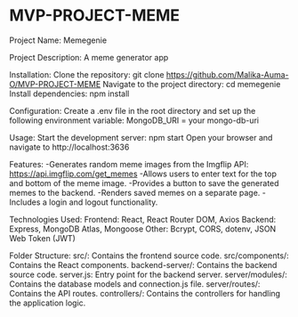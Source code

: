 # MVP-PROJECT-MEME

Project Name: Memegenie

Project Description: A meme generator app

Installation:
Clone the repository: git clone https://github.com/Malika-Auma-O/MVP-PROJECT-MEME
Navigate to the project directory: cd memegenie
Install dependencies: npm install

Configuration:
Create a .env file in the root directory and set up the following environment variable: MongoDB_URI = your mongo-db-uri

Usage:
Start the development server: npm start
Open your browser and navigate to http://localhost:3636

Features:
-Generates random meme images from the Imgflip API: https://api.imgflip.com/get_memes
-Allows users to enter text for the top and bottom of the meme image.
-Provides a button to save the generated memes to the backend.
-Renders saved memes on a separate page.
-Includes a login and logout functionality.

Technologies Used:
Frontend: React, React Router DOM, Axios
Backend: Express, MongoDB Atlas, Mongoose
Other: Bcrypt, CORS, dotenv, JSON Web Token (JWT)

Folder Structure:
src/: Contains the frontend source code.
src/components/: Contains the React components.
backend-server/: Contains the backend source code.
server.js: Entry point for the backend server.
server/modules/: Contains the database models and connection.js file.
server/routes/: Contains the API routes.
controllers/: Contains the controllers for handling the application logic.
